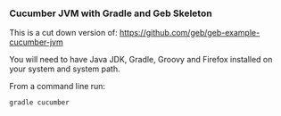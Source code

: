 <h3>Cucumber JVM with Gradle and Geb Skeleton</h3>

This is a cut down version of: https://github.com/geb/geb-example-cucumber-jvm

You will need to have Java JDK, Gradle, Groovy and Firefox installed on your system and system path.

From a command line run:
```
gradle cucumber
